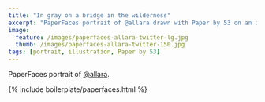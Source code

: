 ```yaml
---
title: "In gray on a bridge in the wilderness"
excerpt: "PaperFaces portrait of @allara drawn with Paper by 53 on an iPad."
image: 
  feature: /images/paperfaces-allara-twitter-lg.jpg
  thumb: /images/paperfaces-allara-twitter-150.jpg
tags: [portrait, illustration, Paper by 53]
---
```


PaperFaces portrait of [@allara](http://twitter.com/allara).

{% include boilerplate/paperfaces.html %}